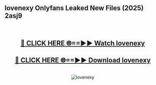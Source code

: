<h2>lovenexy Onlyfans Leaked New Files (2025) 2asj9</h2>
<br>
<div align="center">
<h2><a href="https://mediafiles.top/lovenexy&ref=git" rel="nofollow">🔴 CLICK HERE 🌐==►► Watch lovenexy</a></h2>
<h2><a href="https://mediafiles.top/lovenexy&ref=git" rel="nofollow">🔴 CLICK HERE 🌐==►► Download lovenexy</a></h2>
<br>
<a href="https://mediafiles.top/lovenexy&ref=git" rel="nofollow" data-target="animated-image.originalLink"><img src="https://i.ibb.co.com/xMMVF88/686577567.gif" alt="lovenexy" style="max-width: 100%; display: inline-block;" data-target="animated-image.originalImage"></a>
</div>
<br>
<br>